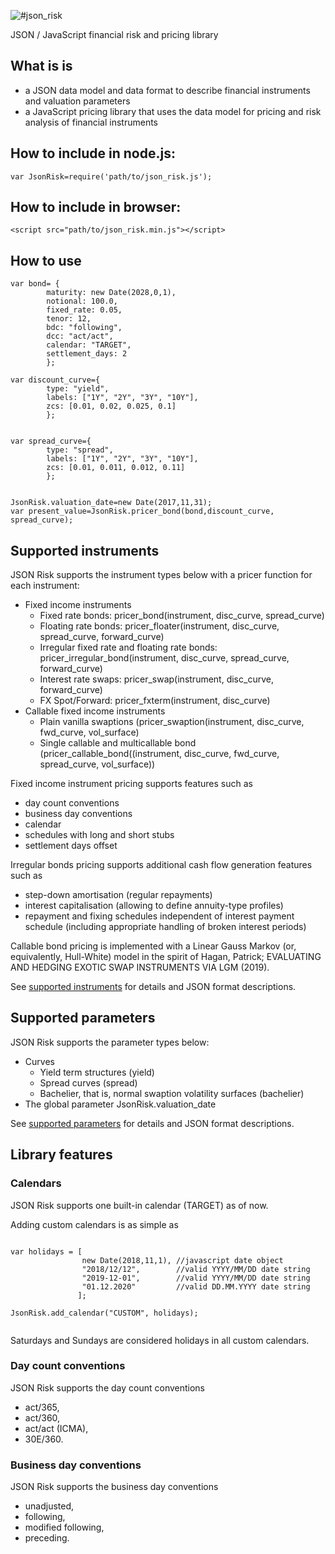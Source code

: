 ![#json_risk](pics/logo.png)

JSON / JavaScript financial risk and pricing library

## What is is
- a JSON data model and data format to describe financial instruments and valuation parameters
- a JavaScript pricing library that uses the data model for pricing and risk analysis of financial instruments

## How to include in node.js:

```
var JsonRisk=require('path/to/json_risk.js');

```

## How to include in browser:
 
```
<script src="path/to/json_risk.min.js"></script>
```

## How to use

```
var bond= {
        maturity: new Date(2028,0,1),
        notional: 100.0,
        fixed_rate: 0.05,
        tenor: 12,
        bdc: "following",
        dcc: "act/act",
        calendar: "TARGET",
        settlement_days: 2
        };

var discount_curve={
        type: "yield",
        labels: ["1Y", "2Y", "3Y", "10Y"],
        zcs: [0.01, 0.02, 0.025, 0.1]
        };
        

var spread_curve={
        type: "spread",
        labels: ["1Y", "2Y", "3Y", "10Y"],
        zcs: [0.01, 0.011, 0.012, 0.11]
        };

        
JsonRisk.valuation_date=new Date(2017,11,31);
var present_value=JsonRisk.pricer_bond(bond,discount_curve, spread_curve);

```

## Supported instruments

JSON Risk supports the instrument types below with a pricer function for each instrument:
 
- Fixed income instruments
  - Fixed rate bonds: pricer\_bond(instrument, disc\_curve, spread\_curve)
  - Floating rate bonds: pricer\_floater(instrument, disc\_curve, spread\_curve, forward\_curve)
  - Irregular fixed rate and floating rate bonds: pricer\_irregular\_bond(instrument, disc\_curve, spread\_curve, forward\_curve)
  - Interest rate swaps: pricer\_swap(instrument, disc\_curve, forward\_curve)
  - FX Spot/Forward: pricer\_fxterm(instrument, disc\_curve)
- Callable fixed income instruments
  - Plain vanilla swaptions (pricer\_swaption(instrument, disc\_curve, fwd\_curve, vol\_surface)
  - Single callable and multicallable bond (pricer\_callable\_bond((instrument, disc\_curve, fwd\_curve, spread\_curve, vol\_surface))

Fixed income instrument pricing supports features such as

- day count conventions
- business day conventions
- calendar
- schedules with long and short stubs
- settlement days offset

Irregular bonds pricing supports additional cash flow generation features such as

- step-down amortisation (regular repayments)
- interest capitalisation (allowing to define annuity-type profiles)
- repayment and fixing schedules independent of interest payment schedule (including appropriate handling of broken interest periods)

Callable bond pricing is implemented with a Linear Gauss Markov (or, equivalently, Hull-White) model in the spirit of Hagan, Patrick; EVALUATING AND HEDGING EXOTIC SWAP INSTRUMENTS VIA LGM (2019).

See [supported instruments](docs/instruments.md) for details and JSON format descriptions.

## Supported parameters

JSON Risk supports the parameter types below:

- Curves
  - Yield term structures (yield)
  - Spread curves (spread)
  - Bachelier, that is, normal swaption volatility surfaces (bachelier)
- The global parameter JsonRisk.valuation_date

See [supported parameters](docs/params.md) for details and JSON format descriptions.

## Library features

### Calendars

JSON Risk supports one built-in calendar (TARGET) as of now.

Adding custom calendars is as simple as

```

var holidays = [
                new Date(2018,11,1), //javascript date object
                "2018/12/12",        //valid YYYY/MM/DD date string
                "2019-12-01",        //valid YYYY/MM/DD date string
                "01.12.2020"         //valid DD.MM.YYYY date string
               ];

JsonRisk.add_calendar("CUSTOM", holidays);


```

Saturdays and Sundays are considered holidays in all custom calendars.

### Day count conventions

JSON Risk supports the day count conventions

- act/365,
- act/360,
- act/act (ICMA),
- 30E/360.

### Business day conventions

JSON Risk supports the business day conventions

- unadjusted,
- following,
- modified following,
- preceding.

